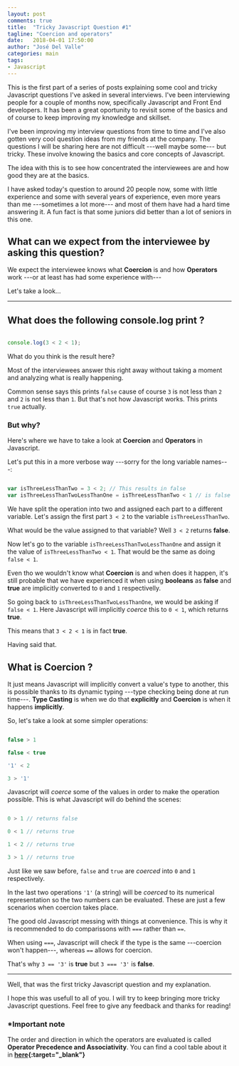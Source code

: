 ```yaml
---
layout: post
comments: true
title:  "Tricky Javascript Question #1"
tagline: "Coercion and operators"
date:   2018-04-01 17:50:00
author: "José Del Valle"
categories: main
tags:
- Javascript
---
```


This is the first part of a series of posts explaining some cool and tricky Javascript questions I've asked in several interviews.
I've been interviewing people for a couple of months now, specifically Javascript and Front End developers. It has been a great oportunity to revisit some of the basics and of course to keep improving my knowledge and skillset. 

I've been improving my interview questions from time to time and I've also gotten very cool question ideas from my friends at the company. The questions I will be sharing here are not difficult ---well maybe some--- but tricky. These involve knowing the basics and core concepts of Javascript. 

The idea with this is to see how concentrated the interviewees are and how good they are at the basics.

I have asked today's question to around 20 people now, some with little experience and some with several years of experience, even more years than me ---sometimes a lot more--- and most of them have had a hard time answering it. A fun fact is that some juniors did better than a lot of seniors in this one. 

## What can we expect from the interviewee by asking this question? 

We expect the interviewee knows what **Coercion** is and how **Operators** work ---or at least has had some experience with---

Let's take a look...

-----

## What does the following console.log print ?

```javascript

console.log(3 < 2 < 1); 

```

What do you think is the result here?

Most of the interviewees answer this right away without taking a moment and analyzing what is really happening. 

Common sense says this prints `false` cause of course `3` is not less than `2` and `2` is not less than `1`.
But that's not how Javascript works. This prints `true` actually.

### But why?

Here's where we have to take a look at **Coercion** and **Operators** in Javascript.

Let's put this in a more verbose way ---sorry for the long variable names---:

```javascript

var isThreeLessThanTwo = 3 < 2; // This results in false
var isThreeLessThanTwoLessThanOne = isThreeLessThanTwo < 1 // is false less than 1 ?

```

We have split the operation into two and assigned each part to a different variable. Let's assign the first part `3 < 2` to the variable `isThreeLessThanTwo`. 

What would be the value assigned to that variable? Well `3 < 2` returns **false**.

Now let's go to the variable `isThreeLessThanTwoLessThanOne` and assign it the value of `isThreeLessThanTwo < 1`. That would be the same as doing `false < 1`. 

Even tho we wouldn't know what **Coercion** is and when does it happen, it's still probable that we have experienced it when using **booleans** as **false** and **true** are implicitly converted to `0` and `1` respectivelly.

So going back to `isThreeLessThanTwoLessThanOne`, we would be asking if `false < 1`. Here Javascript will implicitly *coerce* this to `0 < 1`, which returns **true**.

This means that `3 < 2 < 1` is in fact **true**.

Having said that.

## What is Coercion ?

It just means Javascript will implicitly convert a value's type to another, this is possible thanks to its dynamic typing ---type checking being done at run time---. **Type Casting** is when we do that **explicitly** and **Coercion** is when it happens **implicitly**.

So, let's take a look at some simpler operations:

```javascript

false > 1

false < true

'1' < 2

3 > '1'

```

Javascript will *coerce* some of the values in order to make the operation possible. This is what Javascript will do behind the scenes:

```javascript

0 > 1 // returns false

0 < 1 // returns true

1 < 2 // returns true

3 > 1 // returns true

```

Just like we saw before, `false` and `true` are *coerced* into `0` and `1` respectively.

In the last two operations `'1'` (a string) will be *coerced* to its numerical representation so the two numbers can be evaluated. These are just a few scenarios when coercion takes place.

The good old Javascript messing with things at convenience. This is why it is recommended to do comparissons with `===` rather than `==`. 

When using `===`, Javascript will check if the type is the same ---coercion won't happen---, whereas `==` allows for coercion. 

That's why `3 == '3'` is **true** but `3 === '3'` is **false**. 

-----

Well, that was the first tricky Javascript question and my explanation.

I hope this was usefull to all of you. I will try to keep bringing more tricky Javascript questions.
Feel free to give any feedback and thanks for reading!

### *Important note

The order and direction in which the operators are evaluated is called **Operator Precedence and Associativity**. You can find a cool table about it in **[here][operatorsTabe]{:target="_blank"}**

[operatorsTabe]: https://developer.mozilla.org/en-US/docs/Web/JavaScript/Reference/Operators/Operator_Precedence
